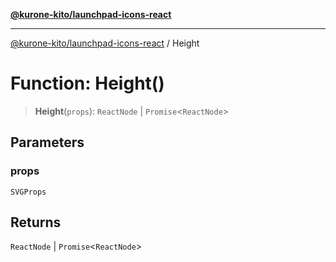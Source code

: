 [**@kurone-kito/launchpad-icons-react**](../README.md)

***

[@kurone-kito/launchpad-icons-react](../globals.md) / Height

# Function: Height()

> **Height**(`props`): `ReactNode` \| `Promise`\<`ReactNode`\>

## Parameters

### props

`SVGProps`

## Returns

`ReactNode` \| `Promise`\<`ReactNode`\>
